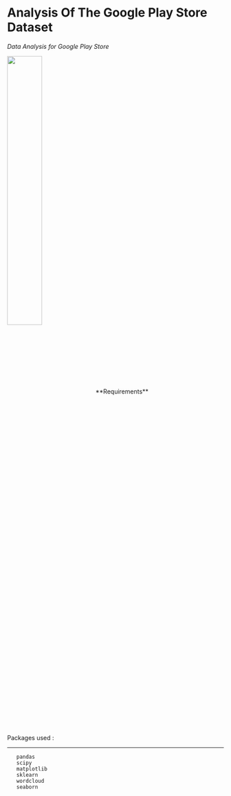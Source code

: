 
# Analysis Of The Google Play Store Dataset
_Data Analysis for Google Play Store_


<img src="https://user-images.githubusercontent.com/63910744/128625945-5fd3699e-8731-4e45-b9dd-823790c07477.jpg" align="center" width=40% height=40%>
**Requirements**

Packages used : 
***
```numpy
   pandas
   scipy
   matplotlib
   sklearn
   wordcloud
   seaborn
